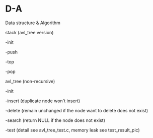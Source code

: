 # D-A
Data structure &amp; Algorithm

stack (avl_tree version)

-init

-push

-top

-pop

avl_tree (non-recursive)

-init

-insert (duplicate node won't insert)

-delete (remain unchanged if the node want to delete does not exist)

-search (return NULL if the node does not exist)

-test (detail see avl_tree_test.c, memory leak see test_result_pic)

